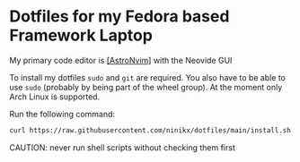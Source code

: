 # Dotfiles for my Fedora based Framework Laptop
My primary code editor is [[AstroNvim]](https://github.com/AstroNvim/AstroNvim) with the Neovide GUI

To install my dotfiles `sudo` and `git` are required. You also have to be able to use `sudo` (probably by being part of the wheel group).
At the moment only Arch Linux is supported.

Run the following command:
```bash
curl https://raw.githubusercontent.com/ninikx/dotfiles/main/install.sh | sh
```

CAUTION: never run shell scripts without checking them first
